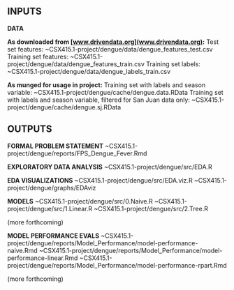INPUTS
------

**DATA**

**As downloaded from [www.drivendata.org](www.drivendata.org):**
Test set features: ~CSX415.1-project/dengue/data/dengue\_features\_test.csv
Training set features: ~CSX415.1-project/dengue/data/dengue\_features\_train.csv
Training set labels: ~CSX415.1-project/dengue/data/dengue\_labels\_train.csv

**As munged for usage in project:**
Training set with labels and season variable:
~CSX415.1-project/dengue/cache/dengue.data.RData
Training set with labels and season variable, filtered for San Juan data only:
~CSX415.1-project/dengue/cache/dengue.sj.RData

OUTPUTS
-------

**FORMAL PROBLEM STATEMENT**
~CSX415.1-project/dengue/reports/FPS\_Dengue\_Fever.Rmd

**EXPLORATORY DATA ANALYSIS**
~CSX415.1-project/dengue/src/EDA.R

**EDA VISUALIZATIONS**
~CSX415.1-project/dengue/src/EDA.viz.R
~CSX415.1-project/dengue/graphs/EDAviz

**MODELS**
~CSX415.1-project/dengue/src/0.Naive.R
~CSX415.1-project/dengue/src/1.Linear.R
~CSX415.1-project/dengue/src/2.Tree.R

(more forthcoming)

**MODEL PERFORMANCE EVALS**
~CSX415.1-project/dengue/reports/Model\_Performance/model-performance-naive.Rmd
~CSX415.1-project/dengue/reports/Model\_Performance/model-performance-linear.Rmd
~CSX415.1-project/dengue/reports/Model\_Performance/model-performance-rpart.Rmd

(more forthcoming)
